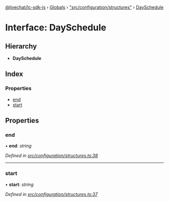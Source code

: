[@livechat/lc-sdk-js](../README.md) › [Globals](../globals.md) › ["src/configuration/structures"](../modules/_src_configuration_structures_.md) › [DaySchedule](_src_configuration_structures_.dayschedule.md)

# Interface: DaySchedule

## Hierarchy

* **DaySchedule**

## Index

### Properties

* [end](_src_configuration_structures_.dayschedule.md#end)
* [start](_src_configuration_structures_.dayschedule.md#start)

## Properties

###  end

• **end**: *string*

*Defined in [src/configuration/structures.ts:38](https://github.com/livechat/lc-sdk-js/blob/d0a32c0/src/configuration/structures.ts#L38)*

___

###  start

• **start**: *string*

*Defined in [src/configuration/structures.ts:37](https://github.com/livechat/lc-sdk-js/blob/d0a32c0/src/configuration/structures.ts#L37)*
